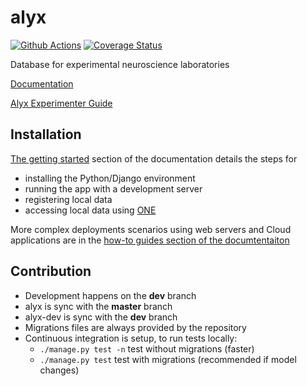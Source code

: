 # alyx

[![Github Actions](https://github.com/cortex-lab/alyx/actions/workflows/main.yml/badge.svg)](https://github.com/cortex-lab/alyx/actions/)
[![Coverage Status](https://coveralls.io/repos/github/cortex-lab/alyx/badge.svg?branch=github_action)](https://coveralls.io/github/cortex-lab/alyx?branch=master)

Database for experimental neuroscience laboratories

[Documentation](https://alyx.readthedocs.io)

[Alyx Experimenter Guide](https://docs.google.com/document/d/1cx3XLZiZRh3lUzhhR_p65BggEqTKpXHUDkUDagvf9Kc/edit?usp=sharing)


## Installation

[The getting started](https://alyx.readthedocs.io/en/latest/gettingstarted.html) section of the documentation details the steps for 
-   installing the Python/Django environment
-   running the app with a development server
-   registering local data
-   accessing local data using [ONE](https://one.internationalbrainlab.org)

More complex deployments scenarios using web servers and Cloud applications are in the [how-to guides section of the documtentaiton](docs/how-to-guides)

## Contribution

* Development happens on the **dev** branch
* alyx is sync with the **master** branch
* alyx-dev is sync with the **dev** branch
* Migrations files are always provided by the repository
* Continuous integration is setup, to run tests locally:
    - `./manage.py test -n` test without migrations (faster)
    - `./manage.py test` test with migrations (recommended if model changes)
